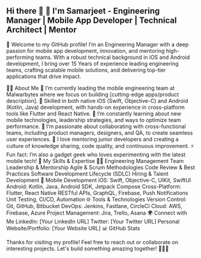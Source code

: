 ## Hi there 👋 👋 I'm Samarjeet  - Engineering Manager | Mobile App Developer | Technical Architect | Mentor
🚀 Welcome to my GitHub profile! I’m an Engineering Manager with a deep passion for mobile app development, innovation, and mentoring high-performing teams. With a robust technical background in iOS and Android development, I bring over 15 Years of experience leading engineering teams, crafting scalable mobile solutions, and delivering top-tier applications that drive impact.

👨‍💻 About Me
🔭 I’m currently leading the mobile engineering team at Malwarbytes where we focus on building [cutting-edge apps/product description].
📱 Skilled in both native iOS (Swift, Objective-C) and Android (Kotlin, Java) development, with hands-on experience in cross-platform tools like Flutter and React Native.
🌱 I’m constantly learning about new mobile technologies, leadership strategies, and ways to optimize team performance.
👯 I’m passionate about collaborating with cross-functional teams, including product managers, designers, and QA, to create seamless user experiences.
💬 I love mentoring junior developers and creating a culture of knowledge sharing, code quality, and continuous improvement.
⚡ Fun fact: I’m also a gadget geek who loves experimenting with the latest mobile tech!
💼 My Skills & Expertise
👨‍💻 Engineering Management
Team Leadership & Mentorship
Agile & Scrum Methodologies
Code Review & Best Practices
Software Development Lifecycle (SDLC)
Hiring & Talent Development
📱 Mobile Development
iOS: Swift, Objective-C, UIKit, SwiftUI
Android: Kotlin, Java, Android SDK, Jetpack Compose
Cross-Platform: Flutter, React Native
RESTful APIs, GraphQL, Firebase, Push Notifications
Unit Testing, CI/CD, Automation
🌐 Tools & Technologies
Version Control: Git, GitHub, Bitbucket
DevOps: Jenkins, Fastlane, CircleCI
Cloud: AWS, Firebase, Azure
Project Management: Jira, Trello, Asana
🌍 Connect with Me
LinkedIn: [Your LinkedIn URL]
Twitter: [Your Twitter URL]
Personal Website/Portfolio: [Your Website URL]
📊 GitHub Stats

Thanks for visiting my profile! Feel free to reach out or collaborate on interesting projects. Let's build something amazing together! 👨‍💻✨
